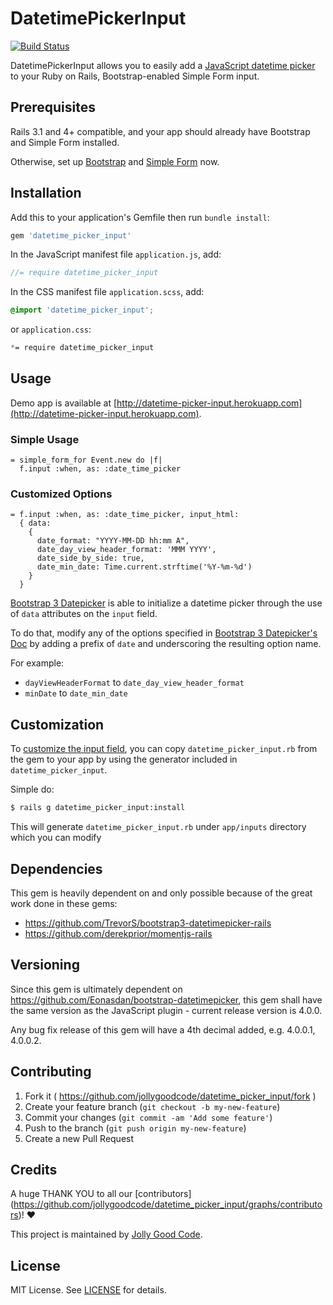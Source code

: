# DatetimePickerInput

[![Build Status](https://travis-ci.org/jollygoodcode/datetime_picker_input.svg?branch=feature%2Ftravis-ci)](https://travis-ci.org/jollygoodcode/datetime_picker_input)

DatetimePickerInput allows you to easily add a [JavaScript datetime picker](http://eonasdan.github.io/bootstrap-datetimepicker/) to your Ruby on Rails, Bootstrap-enabled Simple Form input.

## Prerequisites

Rails 3.1 and 4+ compatible, and your app should already have Bootstrap and Simple Form installed.

Otherwise, set up [Bootstrap](https://github.com/twbs/bootstrap-sass) and [Simple Form](https://github.com/plataformatec/simple_form) now.

## Installation

Add this to your application's Gemfile then run `bundle install`:

```ruby
gem 'datetime_picker_input'
```

In the JavaScript manifest file `application.js`, add:

```js
//= require datetime_picker_input
```

In the CSS manifest file `application.scss`, add:

```scss
@import 'datetime_picker_input';
```

or `application.css`:

```css
*= require datetime_picker_input
```

## Usage

Demo app is available at [http://datetime-picker-input.herokuapp.com](http://datetime-picker-input.herokuapp.com).

### Simple Usage

```slim
= simple_form_for Event.new do |f|
  f.input :when, as: :date_time_picker
```

### Customized Options

```slim
= f.input :when, as: :date_time_picker, input_html:
  { data:
    {
      date_format: "YYYY-MM-DD hh:mm A",
      date_day_view_header_format: 'MMM YYYY',
      date_side_by_side: true,
      date_min_date: Time.current.strftime('%Y-%m-%d')
    }
  }
```

[Bootstrap 3 Datepicker](https://github.com/Eonasdan/bootstrap-datetimepicker/blob/master/src/js/bootstrap-datetimepicker.js#L291) is able to initialize a datetime picker through the use of `data` attributes on the `input` field.

To do that, modify any of the options specified in [Bootstrap 3 Datepicker's Doc](http://eonasdan.github.io/bootstrap-datetimepicker/Options/) by adding a prefix of `date` and underscoring the resulting option name.

For example:

- `dayViewHeaderFormat` to `date_day_view_header_format`
- `minDate` to `date_min_date`

## Customization

To [customize the input field](https://github.com/plataformatec/simple_form/wiki/Adding-custom-input-components), you can copy `datetime_picker_input.rb` from the gem to your app by using the generator included in `datetime_picker_input`.

Simple do:

```bash
$ rails g datetime_picker_input:install
```

This will generate `datetime_picker_input.rb` under `app/inputs` directory which you can modify

## Dependencies

This gem is heavily dependent on and only possible because of the great work done in these gems:

- https://github.com/TrevorS/bootstrap3-datetimepicker-rails
- https://github.com/derekprior/momentjs-rails

## Versioning

Since this gem is ultimately dependent on https://github.com/Eonasdan/bootstrap-datetimepicker, this gem shall have the same version as the JavaScript plugin - current release version is 4.0.0.

Any bug fix release of this gem will have a 4th decimal added, e.g. 4.0.0.1, 4.0.0.2.

## Contributing

1. Fork it ( https://github.com/jollygoodcode/datetime_picker_input/fork )
2. Create your feature branch (`git checkout -b my-new-feature`)
3. Commit your changes (`git commit -am 'Add some feature'`)
4. Push to the branch (`git push origin my-new-feature`)
5. Create a new Pull Request

## Credits

A huge THANK YOU to all our [contributors] (https://github.com/jollygoodcode/datetime_picker_input/graphs/contributors)! :heart:

This project is maintained by [Jolly Good Code](http://www.jollygoodcode.com).

## License

MIT License. See [LICENSE](LICENSE) for details.
